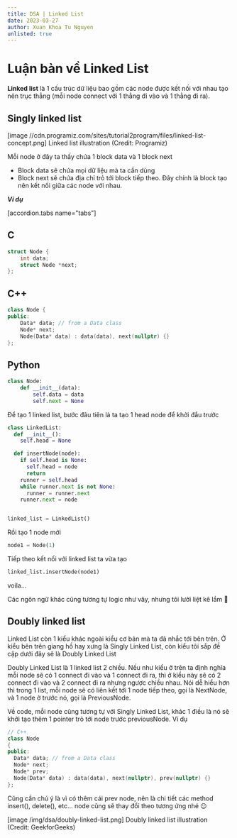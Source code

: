 ```yaml
---
title: DSA | Linked List
date: 2023-03-27
author: Xuan Khoa Tu Nguyen
unlisted: true
---
```


# Luận bàn về Linked List

**Linked list** là 1 cấu trúc dữ liệu bao gồm các node được kết nối với nhau tạo nên trục thẳng
(mỗi node connect với 1 thằng đi vào và 1 thằng đi ra).

## Singly linked list

[image //cdn.programiz.com/sites/tutorial2program/files/linked-list-concept.png]
  Linked list illustration (Credit: Programiz)

Mỗi node ở đây ta thấy chứa 1 block data và 1 block next

- Block data sẽ chứa mọi dữ liệu mà ta cần dùng
- Block next sẽ chứa địa chỉ trỏ tới block tiếp theo. Đây chính là block tạo nên kết nối giữa các node với nhau.

***Ví dụ***

[accordion.tabs name="tabs"]
  ## C

  ```c
  struct Node {
      int data;
      struct Node *next;
  };
  ```

  ## C++

  ```cpp
  class Node {
  public:
      Data* data; // from a Data class
      Node* next;
      Node(Data* data) : data(data), next(nullptr) {}
  };
  ```

  ## Python

  ```py
  class Node:
      def __init__(data):
          self.data = data
          self.next = None
  ```

Để tạo 1 linked list, bước đâu tiên là ta tạo 1 head node để khởi đầu trước

```python
class LinkedList:
  def __init__():
    self.head = None

  def insertNode(node):
    if self.head is None:
      self.head = node
      return
    runner = self.head
    while runner.next is not None:
      runner = runner.next
    runner.next = node


linked_list = LinkedList()
```

Rồi tạo 1 node mới

```py
node1 = Node(1)
```

Tiếp theo kết nối với linked list ta vừa tạo

```py
linked_list.insertNode(node1)
```

voila...

Các ngôn ngữ khác cũng tương tự logic như vây, nhưng tôi lưởi liệt kê lắm 🐧

## Doubly linked list

Linked List còn 1 kiểu khác ngoài kiểu cơ bản mà ta đã nhắc tới bên trên. Ở kiểu bên trên giang hồ
hay xưng là Singly Linked List, còn kiểu tôi sắp đề cập dưới đây sẽ là Doubly Linked List

Doubly Linked List là 1 linked list 2 chiều. Nếu như kiểu ở trên ta định nghĩa mỗi node sẽ có 1
connect đi vào và 1 connect đi ra, thì ở kiểu này sẽ có 2 connect đi vào và 2 connect đi ra nhưng
ngược chiều nhau. Nói dễ hiểu hơn thì trong 1 list, mỗi node sẽ có liên kết tới 1 node tiếp theo,
gọi là NextNode, và 1 node ở trước nó, gọi là PreviousNode.

Về code, mỗi node cũng tương tự với Singly Linked List, khác 1 điều là nó sẽ khởi tạo thêm 1 pointer
trỏ tới node trước previousNode. Ví dụ

```cpp
// C++
class Node
{
public:
  Data* data; // from a Data class
  Node* next;
  Node* prev;
  Node(Data* data) : data(data), next(nullptr), prev(nullptr) {}
};
```

Cũng cần chú ý là vì có thêm cái prev node, nên là chi tiết các method insert(), delete(), etc...
node cũng sẽ thay đổi theo tương ứng nhé 😐

[image /img/dsa/doubly-linked-list.png]
  Doubly linked list illustration (Credit: GeekforGeeks)
